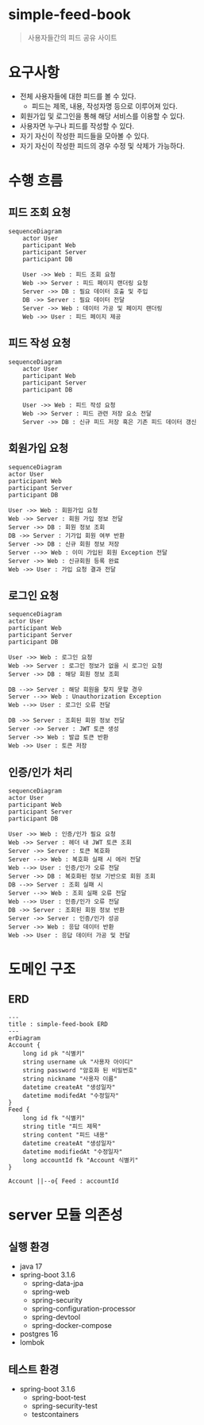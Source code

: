 # simple-feed-book
> 사용자들간의 피드 공유 사이트
> 

# 요구사항

- 전체 사용자들에 대한 피드를 볼 수 있다.
    - 피드는 제목, 내용, 작성자명 등으로 이루어져 있다.
- 회원가입 및 로그인을 통해 해당 서비스를 이용할 수 있다.
- 사용자면 누구나 피드를 작성할 수 있다.
- 자기 자신이 작성한 피드들을 모아볼 수 있다.
- 자기 자신이 작성한 피드의 경우 수정 및 삭제가 가능하다.

# 수행 흐름

## 피드 조회 요청

```mermaid
sequenceDiagram
    actor User
    participant Web
    participant Server
    participant DB
    
    User ->> Web : 피드 조회 요청
    Web ->> Server : 피드 페이지 랜더링 요청
    Server ->> DB : 필요 데이터 호출 및 주입
    DB ->> Server : 필요 데이터 전달
    Server ->> Web : 데이터 가공 및 페이지 랜더링
    Web ->> User : 피드 페이지 제공
```

## 피드 작성 요청

```mermaid
sequenceDiagram
    actor User
    participant Web
    participant Server
    participant DB
    
    User ->> Web : 피드 작성 요청
    Web ->> Server : 피드 관련 저장 요소 전달
    Server ->> DB : 신규 피드 저장 혹은 기존 피드 데이터 갱신
```

## 회원가입 요청

```mermaid
sequenceDiagram
actor User
participant Web
participant Server
participant DB

User ->> Web : 회원가입 요청
Web ->> Server : 회원 가입 정보 전달
Server ->> DB : 회원 정보 조회
DB ->> Server : 기가입 회원 여부 반환
Server ->> DB : 신규 회원 정보 저장
Server -->> Web : 이미 가입된 회원 Exception 전달
Server ->> Web : 신규회원 등록 완료
Web ->> User : 가입 요청 결과 전달
```

## 로그인 요청

```mermaid
sequenceDiagram
actor User
participant Web
participant Server
participant DB

User ->> Web : 로그인 요청
Web ->> Server : 로그인 정보가 없을 시 로그인 요청
Server ->> DB : 해당 회원 정보 조회

DB -->> Server : 해당 회원을 찾지 못할 경우
Server -->> Web : Unauthorization Exception
Web -->> User : 로그인 오류 전달

DB ->> Server : 조회된 회원 정보 전달
Server ->> Server : JWT 토큰 생성
Server ->> Web : 발급 토큰 반환
Web ->> User : 토큰 저장
```

## 인증/인가 처리

```mermaid
sequenceDiagram
actor User
participant Web
participant Server
participant DB

User ->> Web : 인증/인가 필요 요청
Web ->> Server : 헤더 내 JWT 토큰 조회
Server ->> Server : 토큰 복호화
Server -->> Web : 복호화 실패 시 에러 전달
Web -->> User : 인증/인가 오류 전달
Server ->> DB : 복호화된 정보 기반으로 회원 조회
DB -->> Server : 조회 실패 시
Server -->> Web : 조회 실패 오류 전달
Web -->> User : 인증/인가 오류 전달
DB ->> Server : 조회된 회원 정보 반환
Server ->> Server : 인증/인가 성공
Server ->> Web : 응답 데이터 반환
Web ->> User : 응답 데이터 가공 및 전달
```

# 도메인 구조

## ERD

```mermaid
---
title : simple-feed-book ERD
---
erDiagram
Account {
    long id pk "식별키"
    string username uk "사용자 아이디"
    string password "암호화 된 비밀번호"
    string nickname "사용자 이름"
    datetime createAt "생성일자"
    datetime modifedAt "수정일자"
}
Feed {
    long id fk "식별키"
    string title "피드 제목"
    string content "피드 내용"
    datetime createAt "생성일자"
    datetime modifiedAt "수정일자"
    long accountId fk "Account 식별키"
}

Account ||--o{ Feed : accountId
```

# server 모듈 의존성

## 실행 환경

- java 17
- spring-boot 3.1.6
    - spring-data-jpa
    - spring-web
    - spring-security
    - spring-configuration-processor
    - spring-devtool
    - spring-docker-compose
- postgres 16
- lombok

## 테스트 환경

- spring-boot 3.1.6
    - spring-boot-test
    - spring-security-test
    - testcontainers